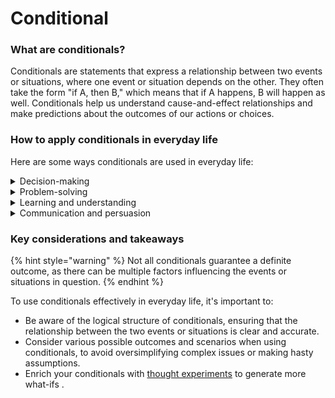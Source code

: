 # Conditional

### What are conditionals?

Conditionals are statements that express a relationship between two events or situations, where one event or situation depends on the other. They often take the form "if A, then B," which means that if A happens, B will happen as well. Conditionals help us understand cause-and-effect relationships and make predictions about the outcomes of our actions or choices.

### How to apply conditionals in everyday life

Here are some ways conditionals are used in everyday life:

<details>

<summary>Decision-making</summary>

Conditionals help us evaluate the possible consequences of our choices, allowing us to make more informed decisions. For example, "If I study hard, then I will get good grades," can help us decide whether to dedicate time to studying or not.

</details>

<details>

<summary>Problem-solving</summary>

By examining the relationships between different events or situations, conditionals can help us identify the causes of problems and find effective solutions. For instance, "If it rains, then the picnic will be cancelled," can lead us to prepare alternative plans in case of bad weather.

</details>

<details>

<summary>Learning and understanding</summary>

Conditionals play an essential role in our ability to comprehend complex concepts and ideas, as they help us make connections between different pieces of information and see the bigger picture.

</details>

<details>

<summary>Communication and persuasion</summary>

Using conditionals in our conversations or arguments can make our points clearer and more persuasive by highlighting the relationships between different ideas or actions.&#x20;

For example, using the conditional "If we reduce pollution, then our environment will be healthier," as a starting point can help convince others of the importance of environmental conservation.

</details>

### Key considerations and takeaways

{% hint style="warning" %}
Not all conditionals guarantee a definite outcome, as there can be multiple factors influencing the events or situations in question.
{% endhint %}

To use conditionals effectively in everyday life, it's important to:

* Be aware of the logical structure of conditionals, ensuring that the relationship between the two events or situations is clear and accurate.
* Consider various possible outcomes and scenarios when using conditionals, to avoid oversimplifying complex issues or making hasty assumptions.
* Enrich your conditionals with [thought experime](thought-experiment.md)[nts](thought-experiment.md) to generate more what-ifs .
